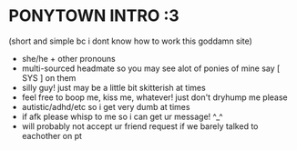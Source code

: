 # PONYTOWN INTRO :3

(short and simple bc i dont know how to work this goddamn site)

- she/he + other pronouns
- multi-sourced headmate so you may see alot of ponies of mine say [ SYS ] on them
- silly guy! just may be a little bit skitterish at times
- feel free to boop me, kiss me, whatever! just don't dryhump me please
- autistic/adhd/etc so i get very dumb at times
- if afk please whisp to me so i can get ur message! ^_^
- will probably not accept ur friend request if we barely talked to eachother on pt
